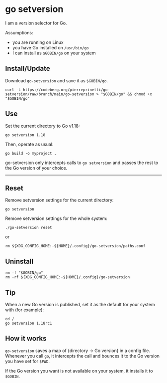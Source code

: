 # go setversion

I am a version selector for Go.

Assumptions:
* you are running on Linux
* you have Go installed on `/usr/bin/go`
* I can install as `$GOBIN/go` on your system

## Install/Update

Download `go-setversion` and save it as `$GOBIN/go`.

```shell
curl -L https://codeberg.org/pierreprinetti/go-setversion/raw/branch/main/go-setversion > "$GOBIN/go" && chmod +x "$GOBIN/go"
```

## Use

Set the current directory to Go v1.18:

```shell
go setversion 1.18
```

Then, operate as usual:

```shell
go build -o myproject .
```

go-setversion only intercepts calls to `go setversion` and passes the rest to the Go version of your choice.

---

## Reset

Remove setversion settings for the current directory:

```shell
go setversion
```

Remove setversion settings for the whole system:

```shell
./go-setversion reset
```

or

```shell
rm ${XDG_CONFIG_HOME:-${HOME}/.config}/go-setversion/paths.conf
```

## Uninstall

```shell
rm -f "$GOBIN/go"
rm -rf ${XDG_CONFIG_HOME:-${HOME}/.config}/go-setversion
```

## Tip

When a new Go version is published, set it as the default for your system with (for example):

```shell
cd /
go setversion 1.18rc1
```

## How it works

`go-setversion` saves a map of {directory -> Go version} in a config file. Whenever you call `go`, it intercepts the call and bounces it to the Go version you have set for `$PWD`.

If the Go version you want is not available on your system, it installs it to `$GOBIN`.
